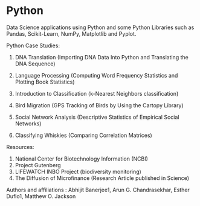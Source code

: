 # Python
Data Science applications using Python and some Python Libraries such as Pandas, Scikit-Learn, NumPy, Matplotlib and Pyplot.


Python Case Studies:
1. DNA Translation
(Importing DNA Data Into Python and Translating the DNA Sequence)

2. Language Processing
(Computing Word Frequency Statistics and Plotting Book Statistics)

3. Introduction to Classification
(k-Nearest Neighbors classification)

4.  Bird Migration
(GPS Tracking of Birds by Using the Cartopy Library)

5.  Social Network Analysis
 (Descriptive Statistics of Empirical Social  Networks)
 
6.  Classifying Whiskies (Comparing Correlation Matrices)



Resources:
1. National Center for Biotechnology Information (NCBI) 
2. Project Gutenberg
3. LIFEWATCH INBO Project (biodiversity monitoring)
4. The Diffusion of Microfinance (Research Article published in Science)  
 
 Authors and affiliations :  Abhijit Banerjee1, Arun G. Chandrasekhar, Esther Duflo1, Matthew O. Jackson
